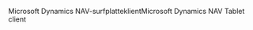 <span data-ttu-id="6c8e6-101">Microsoft Dynamics NAV-surfplatteklient</span><span class="sxs-lookup"><span data-stu-id="6c8e6-101">Microsoft Dynamics NAV Tablet client</span></span>